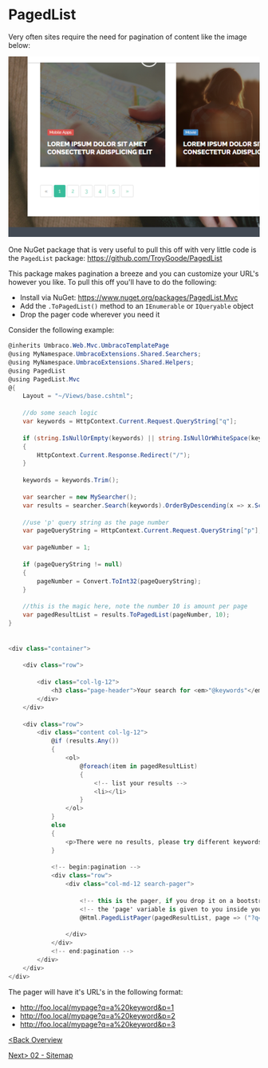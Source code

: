 # PagedList

Very often sites require the need for pagination of content like the image below:

![pagination](assets/pagination.png)

One NuGet package that is very useful to pull this off with very little code is the `PagedList` package: https://github.com/TroyGoode/PagedList

This package makes pagination a breeze and you can customize your URL's however you like.  To pull this off you'll have to do the following:

* Install via NuGet: https://www.nuget.org/packages/PagedList.Mvc
* Add the `.ToPagedList()` method to an `IEnumerable` or `IQueryable` object
* Drop the pager code wherever you need it

Consider the following example:

```c#
@inherits Umbraco.Web.Mvc.UmbracoTemplatePage
@using MyNamespace.UmbracoExtensions.Shared.Searchers;
@using MyNamespace.UmbracoExtensions.Shared.Helpers;
@using PagedList
@using PagedList.Mvc
@{
    Layout = "~/Views/base.cshtml";

    //do some seach logic
    var keywords = HttpContext.Current.Request.QueryString["q"];

    if (string.IsNullOrEmpty(keywords) || string.IsNullOrWhiteSpace(keywords))
    {
        HttpContext.Current.Response.Redirect("/");
    }

    keywords = keywords.Trim();

    var searcher = new MySearcher();
    var results = searcher.Search(keywords).OrderByDescending(x => x.Score);

    //use 'p' query string as the page number
    var pageQueryString = HttpContext.Current.Request.QueryString["p"];

    var pageNumber = 1;

    if (pageQueryString != null)
    {
        pageNumber = Convert.ToInt32(pageQueryString);
    }
    
    //this is the magic here, note the number 10 is amount per page
    var pagedResultList = results.ToPagedList(pageNumber, 10);
}


<div class="container">

    <div class="row">

        <div class="col-lg-12">
            <h3 class="page-header">Your search for <em>"@keywords"</em> returned @results.Count() result(s):</h3>
        </div>
    </div>

    <div class="row">
        <div class="content col-lg-12">
            @if (results.Any())
            {
                <ol>
                    @foreach(item in pagedResultList)
                    {
                        <!-- list your results -->
                        <li></li>
                    }
                </ol>
            }
            else
            {
                <p>There were no results, please try different keywords.</p>
            }

            <!-- begin:pagination -->
            <div class="row">
                <div class="col-md-12 search-pager">

                    <!-- this is the pager, if you drop it on a bootstrap page, it'll style up automatically -->
                    <!-- the 'page' variable is given to you inside your function -->
                    @Html.PagedListPager(pagedResultList, page => ("?q=" + keywords + "&p=" + page))

                </div>
            </div>
            <!-- end:pagination -->
        </div>
    </div>
</div>
```

The pager will have it's URL's in the following format:

* http://foo.local/mypage?q=a%20keyword&p=1
* http://foo.local/mypage?q=a%20keyword&p=2
* http://foo.local/mypage?q=a%20keyword&p=3

[<Back Overview](README.md)

[Next> 02 - Sitemap](02%20-%20Sitemap.md)